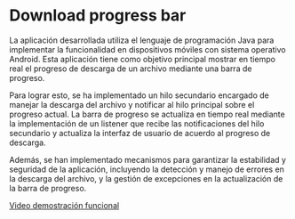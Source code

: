 
# Download progress bar
La aplicación desarrollada utiliza el lenguaje de programación Java para implementar la funcionalidad en dispositivos móviles con sistema operativo Android. Esta aplicación tiene como objetivo principal mostrar en tiempo real el progreso de descarga de un archivo mediante una barra de progreso.

Para lograr esto, se ha implementado un hilo secundario encargado de manejar la descarga del archivo y notificar al hilo principal sobre el progreso actual. La barra de progreso se actualiza en tiempo real mediante la implementación de un listener que recibe las notificaciones del hilo secundario y actualiza la interfaz de usuario de acuerdo al progreso de descarga.

Además, se han implementado mecanismos para garantizar la estabilidad y seguridad de la aplicación, incluyendo la detección y manejo de errores en la descarga del archivo, y la gestión de excepciones en la actualización de la barra de progreso.

[Video demostración funcional](https://user-images.githubusercontent.com/46347629/212753119-04d8a817-0d9f-48a0-bb4b-de9ac9d959f9.mp4)